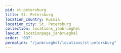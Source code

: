 ```yaml
---
pid: st-petersburg
title: St. Petersburg
location_country: Russia
location_city: St. Petersburg
collection: locations_janbrueghel
layout: locationpage_janbrueghel
order: '097'
permalink: "/janbrueghel/locations/st-petersburg"
---
```

